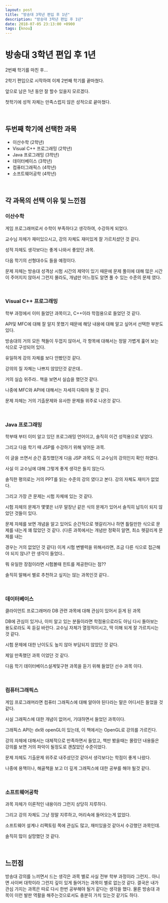 ```yaml
---
layout: post
title: "방송대 3학년 편입 후 1년"
description: "방송대 3학년 편입 후 1년"
date: 2018-07-05 23:13:00 +0900
tags: [knou]
---
```


# 방송대 3학년 편입 후 1년

2번째 학기를 마친 후...

2학기 편입으로 시작하여 이제 2번째 학기를 끝마쳤다.

앞으로 남은 1년 동안 잘 할수 있을지 모르겠다.

첫학기에 성적 자체는 만족스럽지 않은 성적으로 끝마쳤다.

<br />

## 두번째 학기에 선택한 과목

- 이산수학 (2학년)
- Visual C++ 프로그래밍 (2학년)
- Java 프로그래밍 (3학년)
- 데이터베이스 (3학년)
- 컴퓨터그래픽스 (4학년)
- 소프트웨어공학 (4학년)

<br />

## 각 과목의 선택 이유 및 느낀점

### 이산수학

게임 프로그래머로서 수학이 부족하다고 생각하여, 수강하게 되었다.

교수님 자체가 재미있으시고, 강의 자체도 재미있게 잘 가르치셨던 것 같다.

성적 자체도 생각보다는 좋게 나와서 좋았던 과목.

다음 학기의 선형대수도 들을 예정이다.


문제 자체는 방송대 성격상 시험 시간의 제약이 있기 때문에 문제 풀이에 대해 많은 시간이 주어지지 않아서 그런지 몰라도, 개념만 어느정도 알면 풀 수 있는 수준의 문제 였다.

<br />

### Visual C++ 프로그래밍

학부 과정에서 이미 들었던 과목이고, C++이라 학점용으로 들었던 것 같다. 

API및 MFC에 대해 잘 알지 못했기 때문에 해당 내용에 대해 알고 싶어서 선택한 부분도 있다.

방송대의 거의 모든 책들이 두껍지 않아서, 각 항목에 대해서는 정말 가볍게 훑어 보는 식으로 구성되어 있다.

유일하게 강의 자체를 보다 안봤던것 같다.

강의의 질 자체는 나쁘지 않았던것 같은데..

거의 실습 위주라.. 책을 보면서 실습을 했던것 같다.

나중에 MFC와 API에 대해서는 자세히 다뤄야 될 것 같다.

문제 자체는 거의 기출문제와 유사한 문제들 위주로 나온것 같다.

<br />

### Java 프로그래밍

학부때 부터 이미 알고 있던 프로그래밍 언어이고, 솔직히 이건 성적용으로 넣었다.

그리고 다음 학기 때 JSP를 수강하기 위해 넣어둔 과목.

이 글을 쓰면서 순간 흠칫했던게 다음 JSP 과목도 이 교수님의 강의인지 확인 하였다.

사실 이 교수님에 대해 그렇게 좋게 생각은 들지 않는다.

솔직한 평의로는 거의 PPT를 읽는 수준의 강의 였다고 본다. 강의 자체도 재미가 없었다.

그리고 가장 큰 문제는 시험 자체에 있는 것 같다.

시험 자체의 문제가 몇몇은 너무 말장난 같은 식의 문제가 있어서 솔직히 납득이 되지 않았던 것들이 있다.

문제 자체를 보면 개념을 알고 있어도 순간적으로 헷갈리거나 하면 틀릴만한 식으로 문제를 내는게 꽤 많았던 것 같다. (다른 과목에서는 개념만 정확히 알면, 최소 헷갈리게 문제를 내는 

경우는 거의 없었던 것 같다) 이게 시험 변별력을 위해서라면, 조금 다른 식으로 접근해야 되지 않나? 란 생각이 들었다..

뭐 유일한 장점이라면 시험볼때 힌트를 제공한다는 점??

솔직히 말해서 별로 추천하고 싶지는 않는 과목인것 같다..

<br />

### 데이터베이스

클라이언트 프로그래머라 DB 관련 과목에 대해 관심이 있어서 듣게 된 과목

DB에 관심이 있거나, 이미 알고 있는 분들이라면 학점용으로라도 아님 다시 돌아보는 용도로라도 꼭 듣길 바란다. 교수님 자체가 열정적이시고, 딱 이해 되게 잘 가르치시는 것 같다.

시험 문제에 대한 난이도도 높지 않아 부담되지 않았던 것 같다.

제일 만족했던 과목 이었던 것 같다.

다음 학기 데이터베이스설계및구현 과목을 듣기 위해 들었던 선수 과목 이다.

<br />

### 컴퓨터그래픽스

게임 프로그래머라면 컴퓨터 그래픽스에 대해 알아야 된다라는 말은 어디서든 들었을 것 같다.

사실 그래픽스에 대한 개념이 없어서, 기대하면서 들었던 과목이다.

그래픽스 API는 dx와 openGL이 있는데, 이 책에서는 OpenGL로 강의를 가르킨다.

강의 자체에 대해서는 대체적으로 만족하면서 들었고, 책만 봤을때는 몰랐던 내용들은 강의를 보면 거의 파악이 될정도로 괜찮았던 수준이었다.

문제 자체도 기출문제 위주로 내주셨던것 같아서 생각보다는 학점이 좋게 나왔다.

나중에 용책이나, 해골책을 보고 더 깊게 그래픽스에 대한 공부를 해야 될것 같다.

<br />

### 소프트웨어공학

과목 자체가 이론적인 내용이라 그런지 상당히 지루하다.

그리고 강의 자체도 그냥 정말 지루하고, 머리속에 들어오는게 없었다.

소프트웨어 설계나 리팩토링 쪽에 관심도 많고, 재미있을것 같아서 수강했던 과목인데.

솔직히 많이 실망했던 것 같다.

<br />

## 느낀점

방송대 강의를 느끼면서 드는 생각은 과목 별로 사실 전부 학부 과정이라 그런지.. 아니면 사이버 대학이라 그런지 깊이 있게 들어가는 과목이 별로 없는것 같다. 결국은 내가 관심 가지는 과목은 따로 다시 한번 공부해야 될거 같다는 생각을 했다. 물론 방송대 과목이 이런 발판 역활을 해주는것으로서도 충분히 가치 있는것 같기도 하다.